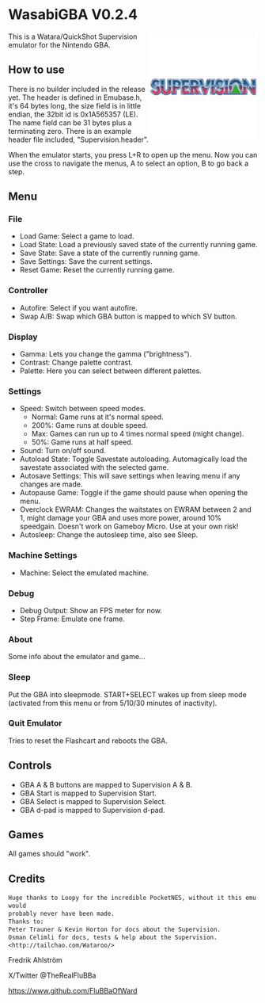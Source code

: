# WasabiGBA V0.2.4

<img align="right" width="220" src="./logo.png" />

This is a Watara/QuickShot Supervision emulator for the Nintendo GBA.

## How to use

There is no builder included in the release yet.
The header is defined in Emubase.h, it's 64 bytes long, the size field is in
little endian, the 32bit id is 0x1A565357 (LE).
The name field can be 31 bytes plus a terminating zero.
There is an example header file included, "Supervision.header".

When the emulator starts, you press L+R to open up the menu.
Now you can use the cross to navigate the menus, A to select an option,
B to go back a step.

## Menu

### File

* Load Game: Select a game to load.
* Load State: Load a previously saved state of the currently running game.
* Save State: Save a state of the currently running game.
* Save Settings: Save the current settings.
* Reset Game: Reset the currently running game.

### Controller

* Autofire: Select if you want autofire.
* Swap A/B: Swap which GBA button is mapped to which SV button.

### Display

* Gamma: Lets you change the gamma ("brightness").
* Contrast: Change palette contrast.
* Palette: Here you can select between different palettes.

### Settings

* Speed: Switch between speed modes.
  * Normal: Game runs at it's normal speed.
  * 200%: Game runs at double speed.
  * Max: Games can run up to 4 times normal speed (might change).
  * 50%: Game runs at half speed.
* Sound: Turn on/off sound.
* Autoload State: Toggle Savestate autoloading. Automagically load the
 savestate associated with the selected game.
* Autosave Settings: This will save settings when leaving menu if any changes
 are made.
* Autopause Game: Toggle if the game should pause when opening the menu.
* Overclock EWRAM: Changes the waitstates on EWRAM between 2 and 1, might
 damage your GBA and uses more power, around 10% speedgain. Doesn't work on
 Gameboy Micro. Use at your own risk!
* Autosleep: Change the autosleep time, also see Sleep.

### Machine Settings

* Machine: Select the emulated machine.

### Debug

* Debug Output: Show an FPS meter for now.
* Step Frame: Emulate one frame.

### About

Some info about the emulator and game...

### Sleep

Put the GBA into sleepmode. START+SELECT wakes up from sleep mode (activated
 from this menu or from 5/10/30 minutes of inactivity).

### Quit Emulator

Tries to reset the Flashcart and reboots the GBA.

## Controls

* GBA A & B buttons are mapped to Supervision A & B.
* GBA Start is mapped to Supervision Start.
* GBA Select is mapped to Supervision Select.
* GBA d-pad is mapped to Supervision d-pad.

## Games

All games should "work".

## Credits

```text
Huge thanks to Loopy for the incredible PocketNES, without it this emu would
probably never have been made.
Thanks to:
Peter Trauner & Kevin Horton for docs about the Supervision.
Osman Celimli for docs, tests & help about the Supervision. <http://tailchao.com/Wataroo/>
```

Fredrik Ahlström

X/Twitter @TheRealFluBBa

<https://www.github.com/FluBBaOfWard>
